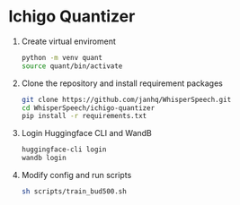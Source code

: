 # Ichigo Quantizer 

1. Create virtual enviroment
   ```bash
   python -m venv quant
   source quant/bin/activate
   ```
2. Clone the repository and install requirement packages
   ```bash
   git clone https://github.com/janhq/WhisperSpeech.git
   cd WhisperSpeech/ichigo-quantizer
   pip install -r requirements.txt
   ```
3. Login Huggingface CLI and WandB
   ```bash
   huggingface-cli login
   wandb login
   ```
4. Modify config and run scripts
   ```bash
   sh scripts/train_bud500.sh
   ```